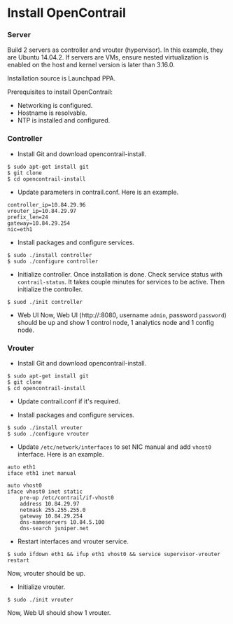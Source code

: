 # Install OpenContrail

### Server

Build 2 servers as controller and vrouter (hypervisor). In this example, they are Ubuntu 14.04.2. If servers are VMs, ensure nested virtualization is enabled on the host and kernel version is later than 3.16.0.

Installation source is Launchpad PPA.

Prerequisites to install OpenContrail:
* Networking is configured.
* Hostname is resolvable.
* NTP is installed and configured.

### Controller

* Install Git and download opencontrail-install.
```
$ sudo apt-get install git
$ git clone 
$ cd opencontrail-install
```

* Update parameters in contrail.conf. Here is an example.
```
controller_ip=10.84.29.96
vrouter_ip=10.84.29.97
prefix_len=24
gateway=10.84.29.254
nic=eth1
```

* Install packages and configure services.
```
$ sudo ./install controller
$ sudo ./configure controller
```

* Initialize controller.
Once installation is done. Check service status with `contrail-status`. It takes
couple minutes for services to be active. Then initialize the controller.
```
$ suod ./init controller
```

* Web UI
Now, Web UI (http://<controller IP>:8080, username `admin`, password `password`) should be up and show 1 control node, 1 analytics node and 1 config node.


### Vrouter

* Install Git and download opencontrail-install.
```
$ sudo apt-get install git
$ git clone 
$ cd opencontrail-install
```

* Update contrail.conf if it's required.

* Install packages and configure services.
```
$ sudo ./install vrouter
$ sudo ./configure vrouter
```

* Update `/etc/network/interfaces` to set NIC manual and add `vhost0` interface. Here is an example.
```
auto eth1
iface eth1 inet manual

auto vhost0
iface vhost0 inet static
    pre-up /etc/contrail/if-vhost0
    address 10.84.29.97
    netmask 255.255.255.0
    gateway 10.84.29.254
    dns-nameservers 10.84.5.100
    dns-search juniper.net
```

* Restart interfaces and vrouter service.
```
$ sudo ifdown eth1 && ifup eth1 vhost0 && service supervisor-vrouter restart
```
Now, vrouter should be up.

* Initialize vrouter.
```
$ sudo ./init vrouter
```
Now, Web UI should show 1 vrouter.


